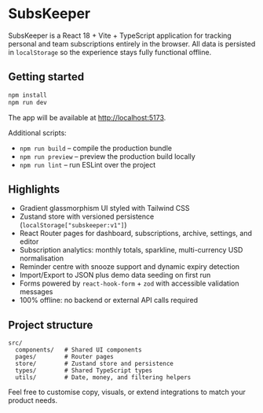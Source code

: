 # SubsKeeper

SubsKeeper is a React 18 + Vite + TypeScript application for tracking personal and team subscriptions entirely in the browser. All data is persisted in `localStorage` so the experience stays fully functional offline.

## Getting started

```bash
npm install
npm run dev
```

The app will be available at [http://localhost:5173](http://localhost:5173).

Additional scripts:

- `npm run build` – compile the production bundle
- `npm run preview` – preview the production build locally
- `npm run lint` – run ESLint over the project

## Highlights

- Gradient glassmorphism UI styled with Tailwind CSS
- Zustand store with versioned persistence (`localStorage["subskeeper:v1"]`)
- React Router pages for dashboard, subscriptions, archive, settings, and editor
- Subscription analytics: monthly totals, sparkline, multi-currency USD normalisation
- Reminder centre with snooze support and dynamic expiry detection
- Import/Export to JSON plus demo data seeding on first run
- Forms powered by `react-hook-form` + `zod` with accessible validation messages
- 100% offline: no backend or external API calls required

## Project structure

```
src/
  components/   # Shared UI components
  pages/        # Router pages
  store/        # Zustand store and persistence
  types/        # Shared TypeScript types
  utils/        # Date, money, and filtering helpers
```

Feel free to customise copy, visuals, or extend integrations to match your product needs.

